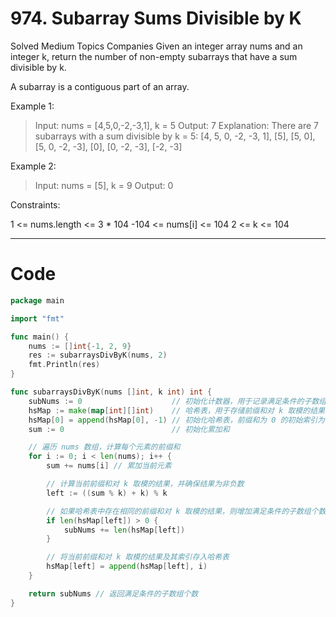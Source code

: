 # 974. Subarray Sums Divisible by K
Solved
Medium
Topics
Companies
Given an integer array nums and an integer k, return the number of non-empty subarrays that have a sum divisible by k.

A subarray is a contiguous part of an array.


Example 1:
> Input: nums = [4,5,0,-2,-3,1], k = 5
Output: 7
Explanation: There are 7 subarrays with a sum divisible by k = 5:
[4, 5, 0, -2, -3, 1], [5], [5, 0], [5, 0, -2, -3], [0], [0, -2, -3], [-2, -3]

Example 2:
> Input: nums = [5], k = 9
Output: 0

Constraints:

1 <= nums.length <= 3 * 104
-104 <= nums[i] <= 104
2 <= k <= 104

---

# Code
```go
package main

import "fmt"

func main() {
	nums := []int{-1, 2, 9}
	res := subarraysDivByK(nums, 2)
	fmt.Println(res)
}

func subarraysDivByK(nums []int, k int) int {
	subNums := 0                    // 初始化计数器，用于记录满足条件的子数组个数
	hsMap := make(map[int][]int)    // 哈希表，用于存储前缀和对 k 取模的结果及其对应的索引
	hsMap[0] = append(hsMap[0], -1) // 初始化哈希表，前缀和为 0 的初始索引为 -1
	sum := 0                        // 初始化累加和

	// 遍历 nums 数组，计算每个元素的前缀和
	for i := 0; i < len(nums); i++ {
		sum += nums[i] // 累加当前元素

		// 计算当前前缀和对 k 取模的结果，并确保结果为非负数
		left := ((sum % k) + k) % k

		// 如果哈希表中存在相同的前缀和对 k 取模的结果，则增加满足条件的子数组个数
		if len(hsMap[left]) > 0 {
			subNums += len(hsMap[left])
		}

		// 将当前前缀和对 k 取模的结果及其索引存入哈希表
		hsMap[left] = append(hsMap[left], i)
	}

	return subNums // 返回满足条件的子数组个数
}
```